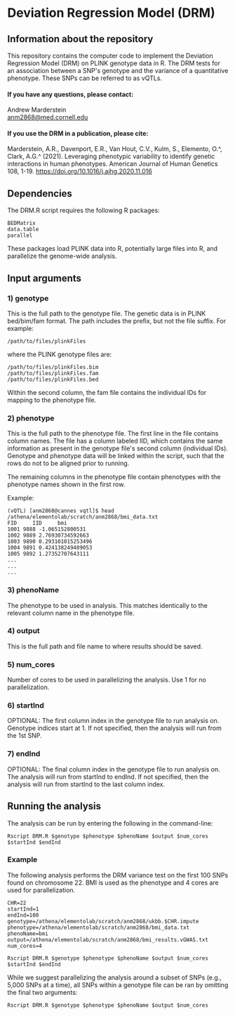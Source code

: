 # Deviation Regression Model (DRM)

## Information about the repository

This repository contains the computer code to implement the Deviation Regression Model (DRM) on PLINK genotype data in R. The DRM tests for an association between a SNP's genotype and the variance of a quantitative phenotype. These SNPs can be referred to as vQTLs. 

#### If you have any questions, please contact:

Andrew Marderstein \
anm2868@med.cornell.edu

#### If you use the DRM in a publication, please cite:

Marderstein, A.R., Davenport, E.R., Van Hout, C.V., Kulm, S., Elemento, O.^, Clark, A.G.^ (2021). Leveraging phenotypic variability to identify genetic interactions in human phenotypes. American Journal of Human Genetics 108, 1-19. https://doi.org/10.1016/j.ajhg.2020.11.016


## Dependencies

The DRM.R script requires the following R packages:

	BEDMatrix
	data.table
	parallel
	
These packages load PLINK data into R, potentially large files into R, and parallelize the genome-wide analysis.

## Input arguments

### 1) genotype

This is the full path to the genotype file. The genetic data is in PLINK bed/bim/fam format. The path includes the prefix, but not the file suffix. For example:

```
/path/to/files/plinkFiles
```

where the PLINK genotype files are:

```
/path/to/files/plinkFiles.bim
/path/to/files/plinkFiles.fam
/path/to/files/plinkFiles.bed
```

Within the second column, the fam file contains the individual IDs for mapping to the phenotype file.

### 2) phenotype

This is the full path to the phenotype file. The first line in the file contains column names. The file has a column labeled IID, which contains the same information as present in the genotype file's second column (individual IDs). Genotype and phenotype data will be linked within the script, such that the rows do not to be aligned prior to running.

The remaining columns in the phenotype file contain phenotypes with the phenotype names shown in the first row.

Example:

```
(vQTL) [anm2868@cannes vqtl]$ head /athena/elementolab/scratch/anm2868/bmi_data.txt
FID     IID     bmi
1001 9888 -1.065152800531
1002 9889 2.76930734592663
1003 9890 0.293101015253496
1004 9891 0.424138249409053
1005 9892 1.27352707643111
...
...
...
```

### 3) phenoName

The phenotype to be used in analysis. This matches identically to the relevant column name in the phenotype file.

### 4) output

This is the full path and file name to where results should be saved.

### 5) num_cores

Number of cores to be used in parallelizing the analysis. Use 1 for no parallelization.

### 6) startInd

OPTIONAL: The first column index in the genotype file to run analysis on. Genotype indices start at 1. If not specified, then the analysis will run from the 1st SNP.

### 7) endInd
OPTIONAL: The final column index in the genotype file to run analysis on. The analysis will run from startInd to endInd. If not specified, then the analysis will run from startInd to the last column index.



## Running the analysis

The analysis can be run by entering the following in the command-line:

```
Rscript DRM.R $genotype $phenotype $phenoName $output $num_cores $startInd $endInd
```

### Example

The following analysis performs the DRM variance test on the first 100 SNPs found on chromosome 22. BMI is used as the phenotype and 4 cores are used for parallelization. 

```
CHR=22
startInd=1
endInd=100
genotype=/athena/elementolab/scratch/anm2868/ukbb.$CHR.impute
phenotype=/athena/elementolab/scratch/anm2868/bmi_data.txt
phenoName=bmi
output=/athena/elementolab/scratch/anm2868/bmi_results.vGWAS.txt
num_cores=4

Rscript DRM.R $genotype $phenotype $phenoName $output $num_cores $startInd $endInd
```

While we suggest parallelizing the analysis around a subset of SNPs (e.g., 5,000 SNPs at a time), all SNPs within a genotype file can be ran by omitting the final two arguments:

```
Rscript DRM.R $genotype $phenotype $phenoName $output $num_cores
```

